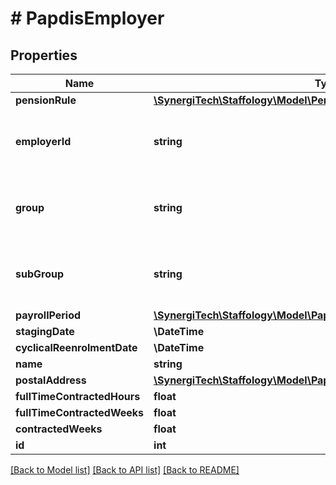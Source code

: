 # # PapdisEmployer

## Properties

Name | Type | Description | Notes
------------ | ------------- | ------------- | -------------
**pensionRule** | [**\SynergiTech\Staffology\Model\PensionRule**](PensionRule.md) |  | [optional]
**employerId** | **string** | [readonly] Taken from the papdisEmployerId property of the PensionProvider | [optional]
**group** | **string** | [readonly] Taken from the papdisGroup property of the WorkerGroup | [optional]
**subGroup** | **string** | [readonly] Taken from the papdisSubGroup property of the WorkerGroup | [optional]
**payrollPeriod** | [**\SynergiTech\Staffology\Model\PapdisPayrollPeriod**](PapdisPayrollPeriod.md) |  | [optional]
**stagingDate** | **\DateTime** | [readonly] | [optional]
**cyclicalReenrolmentDate** | **\DateTime** | [readonly] | [optional]
**name** | **string** | [readonly] | [optional]
**postalAddress** | [**\SynergiTech\Staffology\Model\PapdisEmployerContactPostalAddress**](PapdisEmployerContactPostalAddress.md) |  | [optional]
**fullTimeContractedHours** | **float** | [readonly] | [optional]
**fullTimeContractedWeeks** | **float** | [readonly] | [optional]
**contractedWeeks** | **float** | [readonly] | [optional]
**id** | **int** | [readonly] | [optional]

[[Back to Model list]](../../README.md#models) [[Back to API list]](../../README.md#endpoints) [[Back to README]](../../README.md)

